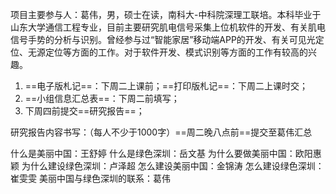 项目主要参与人：葛伟，男，硕士在读，南科大-中科院深理工联培。本科毕业于山东大学通信工程专业，目前主要研究肌电信号采集上位机软件的开发、有关肌电信号手势的分析与识别。曾经参与过“智能家居”移动端APP的开发、有关可见光定位、无源定位等方面的工作。对于软件开发、模式识别等方面的工作有较高的兴趣。







1. ==电子版札记==：下周二上课前；==打印版札记==：下周二上课时交；
2. ==小组信息汇总表==：下周二前填写；
3. 下周四前提交==研究报告==；

研究报告内容书写：（每人不少于1000字）==周二晚八点前==提交至葛伟汇总

什么是美丽中国：王舒婷
什么是绿色深圳：岳文基
为什么要做美丽中国：欧阳惠颖
为什么建设绿色深圳：卢泽超
怎么建设美丽中国：金锦涛
怎么建设绿色深圳：崔雯雯
美丽中国与绿色深圳的联系：葛伟

